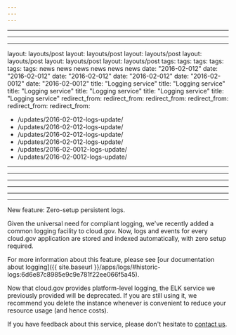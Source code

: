 ```yaml
---
---
---
```

---
---
---
layout: layouts/post
layout: layouts/post
layout: layouts/post
layout: layouts/post
layout: layouts/post
layout: layouts/post
tags:
tags:
tags:
tags:
tags:
tags:
  news
  news
  news
  news
  news
  news
date: "2016-02-012"
date: "2016-02-012"
date: "2016-02-012"
date: "2016-02-012"
date: "2016-02-0012"
date: "2016-02-0012"
title: "Logging service"
title: "Logging service"
title: "Logging service"
title: "Logging service"
title: "Logging service"
title: "Logging service"
redirect_from:
redirect_from:
redirect_from:
redirect_from:
redirect_from:
redirect_from:
  - /updates/2016-02-012-logs-update/
  - /updates/2016-02-012-logs-update/
  - /updates/2016-02-012-logs-update/
  - /updates/2016-02-012-logs-update/
  - /updates/2016-02-0012-logs-update/
  - /updates/2016-02-0012-logs-update/
---
---
---
---
---
---

New feature: Zero-setup persistent logs.
<!--more-->

Given the universal need for compliant logging, we've recently added a common logging facility to cloud.gov. Now, logs and events for every cloud.gov application are stored and indexed automatically, with zero setup required. 

For more information about this feature, please see [our documentation about logging]({{ site.baseurl }}/apps/logs/#historic-logs:6d6e87c8985e9c9e781f22ee066f5a45).

Now that cloud.gov provides platform-level logging, the ELK service we previously provided will be deprecated. If you are still using it, we recommend you delete the instance whenever is convenient to reduce your resource usage (and hence costs).

If you have feedback about this service, please don't hesitate to [contact us](mailto:support@cloud.gov).
